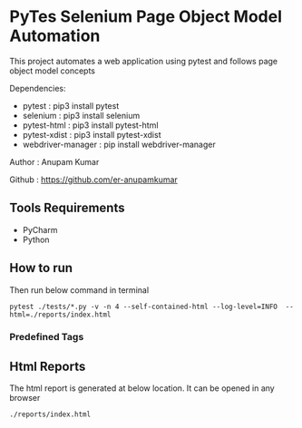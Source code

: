 # PyTes Selenium Page Object Model Automation

This project automates a web application using pytest and follows page object model concepts

Dependencies:

- pytest  : pip3 install pytest
- selenium : pip3 install selenium
- pytest-html : pip3 install pytest-html
- pytest-xdist : pip3 install pytest-xdist
- webdriver-manager : pip install webdriver-manager

Author : Anupam Kumar

Github : https://github.com/er-anupamkumar

## Tools Requirements

- PyCharm
- Python

## How to run

Then run below command in terminal

````
pytest ./tests/*.py -v -n 4 --self-contained-html --log-level=INFO  --html=./reports/index.html

````
### Predefined Tags

## Html Reports

The html report is generated at below location. It can be opened in any browser

````
./reports/index.html

````
